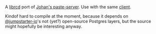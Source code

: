 
A [librcd](https://github.com/jumpstarter-io/librcd) port of [Johan's paste-server](http://git.espeon.se/jsannemo/paste-server).
Use with the same [client](https://gist.github.com/simonlindholm/5d5d8b4145ed426815ca889f3358eb6c).

Kindof hard to compile at the moment, because it depends on [@jumpstarter-io](https://github.com/jumpstarter-io/)'s not (yet?) open-source Postgres layers, but the source might hopefully be interesting anyway.
